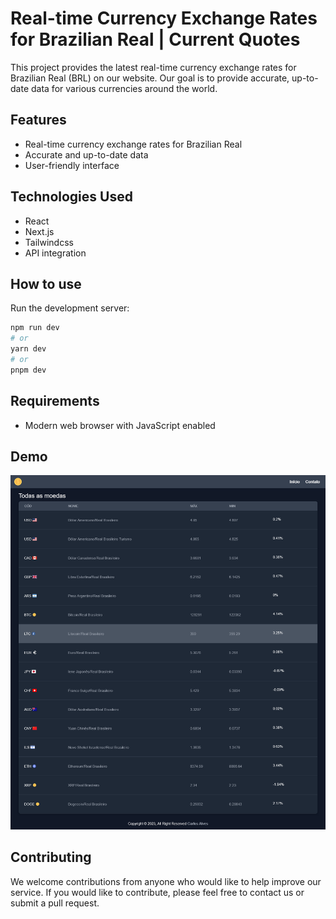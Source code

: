 # Real-time Currency Exchange Rates for Brazilian Real | Current Quotes

This project provides the latest real-time currency exchange rates for Brazilian Real (BRL) on our website. Our goal is to provide accurate, up-to-date data for various currencies around the world.

## Features
- Real-time currency exchange rates for Brazilian Real
- Accurate and up-to-date data
- User-friendly interface

## Technologies Used
- React
- Next.js
- Tailwindcss
- API integration

## How to use
Run the development server:

```bash
npm run dev
# or
yarn dev
# or
pnpm dev
```

## Requirements
- Modern web browser with JavaScript enabled

## Demo
![Project](./public/screenshot.png)

## Contributing
We welcome contributions from anyone who would like to help improve our service. If you would like to contribute, please feel free to contact us or submit a pull request.